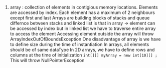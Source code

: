 1. array : collection of elements in contigious memory locations.
   Elements are accessed by index. Each element has a maximum of 2 neighbours except first and last
   Arrays are building blocks of stacks and queue
   differnce between stacks and linked list is that in array -> element can be accessed by index but in linked list we have to traverse entire array to access the element
   Accessing element outside the array will throw ArrayIndexOutOfBoundsException
   One disadvantage of array is we have to define size during the time of instantiation
   In arrays, all elements should be of same dataType
   In 2D arrays, we have to define rows and columns at the time of initialization
   `int[][] myArray = new int[10][] ;` This will throw NullPointerException
